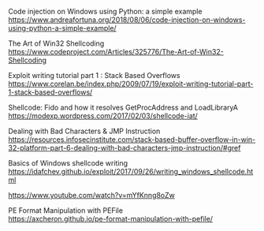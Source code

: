 Code injection on Windows using Python: a simple example\
https://www.andreafortuna.org/2018/08/06/code-injection-on-windows-using-python-a-simple-example/

The Art of Win32 Shellcoding\
https://www.codeproject.com/Articles/325776/The-Art-of-Win32-Shellcoding

Exploit writing tutorial part 1 : Stack Based Overflows\
https://www.corelan.be/index.php/2009/07/19/exploit-writing-tutorial-part-1-stack-based-overflows/

Shellcode: Fido and how it resolves GetProcAddress and LoadLibraryA\
https://modexp.wordpress.com/2017/02/03/shellcode-iat/

Dealing with Bad Characters & JMP Instruction\
https://resources.infosecinstitute.com/stack-based-buffer-overflow-in-win-32-platform-part-6-dealing-with-bad-characters-jmp-instruction/#gref

Basics of Windows shellcode writing\
https://idafchev.github.io/exploit/2017/09/26/writing_windows_shellcode.html

https://www.youtube.com/watch?v=mYfKnng8oZw

PE Format Manipulation with PEFile\
https://axcheron.github.io/pe-format-manipulation-with-pefile/
